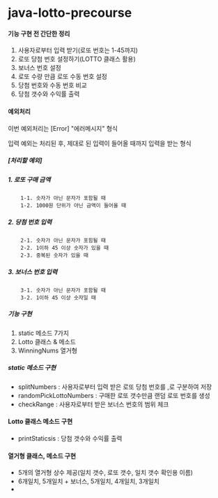 # java-lotto-precourse
#### 기능 구현 전 간단한 정리
  1. 사용자로부터 입력 받기(로또 번호는 1-45까지)
  2. 로또 당첨 번호 설정하기(LOTTO 클래스 활용)
  3. 보너스 번호 설정
  4. 로또 수량 만큼 로또 수동 번호 설정
  5. 당첨 번호와 수동 번호 비교
  6. 당첨 갯수와 수익률 출력

#### 예외처리
이번 예외처리는 [Error] "에러메시지" 형식


입력 예외는 처리된 후, 제대로 된 입력이 들어올 때까지 입력을 받는 형식


##### [처리할 예외]
##### 1. 로또 구매 금액
        1-1. 숫자가 아닌 문자가 포함될 때
        1-2. 1000원 단위가 아닌 금액이 들어올 때
##### 2. 당첨 번호 입력
        2-1. 슷자가 아닌 문자가 포힘될 때
        2-2. 1이하 45 이상 숫자가 있을 때
        2-3. 중복된 숫자가 있을 때
##### 3. 보너스 번호 입력
        3-1. 숫자가 아닌 문자가 포함될 때
        3-2. 1이하 45 이상 숫자일 때

##### 기능 구현
1. static 메소드 7가지
2. Lotto 클래스 & 메소드
3. WinningNums 열거형

##### static 메소드 구현
* splitNumbers : 사용자로부터 입력 받은 로또 당첨 번호를 ,로 구분하여 저장
* randomPickLottoNumbers : 구매한 로또 갯수만큼 랜덤 로또 번호를 생성
* checkRange : 사용자로부터 받은 보너스 번호의 범위 체크

#### Lotto 클래스 메소드 구현
* printStaticsis : 당첨 갯수와 수익률 출력

#### 열거형 클래스, 메소드 구현
* 5개의 열거형 상수 제공(일치 갯수, 로또 갯수, 일치 갯수 확인용 이름)
* 6개일치, 5개일치 + 보너스, 5개일치, 4개일치, 3개일치
*  


     
